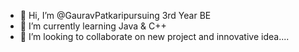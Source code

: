 - 👋 Hi, I’m @GauravPatkaripursuing 3rd Year BE
- 🌱 I’m currently learning Java & C++
- 💞️ I’m looking to collaborate on new project and innovative idea....

<!---
GauravPatkari/GauravPatkari is a ✨ special ✨ repository because its `README.md` (this file) appears on your GitHub profile.
You can click the Preview link to take a look at your changes.
---
